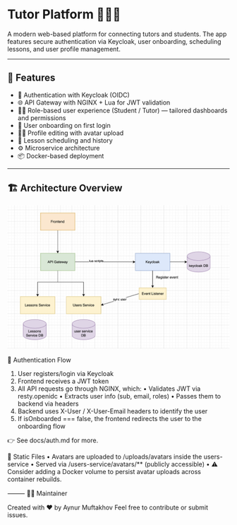 # Tutor Platform 🧑‍🏫✨

A modern web-based platform for connecting tutors and students. The app features secure authentication via Keycloak, user onboarding, scheduling lessons, and user profile management.

---

## 🚀 Features

- 🔐 Authentication with Keycloak (OIDC)
- 🌐 API Gateway with NGINX + Lua for JWT validation
- 👨‍🏫 Role-based user experience (Student / Tutor) — tailored dashboards and permissions
- 🧾 User onboarding on first login
- 🧑‍🎓 Profile editing with avatar upload
- 📅 Lesson scheduling and history
- ⚙️ Microservice architecture
- 📦 Docker-based deployment

---

## 🏗 Architecture Overview

![Alt text](/docs/architecture.png)


🔐 Authentication Flow
1.	User registers/login via Keycloak
2.	Frontend receives a JWT token
3.	All API requests go through NGINX, which:
•	Validates JWT via resty.openidc
•	Extracts user info (sub, email, roles)
•	Passes them to backend via headers
4.	Backend uses X-User / X-User-Email headers to identify the user
5.	If isOnboarded === false, the frontend redirects the user to the onboarding flow

👉 See docs/auth.md for more.

📸 Static Files
•	Avatars are uploaded to /uploads/avatars inside the users-service
•	Served via /users-service/avatars/** (publicly accessible)
•	⚠️ Consider adding a Docker volume to persist avatar uploads across container rebuilds.

⸻
👨‍💼 Maintainer

Created with ❤️ by Aynur Muftakhov
Feel free to contribute or submit issues.